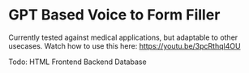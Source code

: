 # GPT Based Voice to Form Filler

Currently tested against medical applications, but adaptable to other usecases.
Watch how to use this here:
https://youtu.be/3pcRthql4OU

Todo:
HTML Frontend
Backend Database